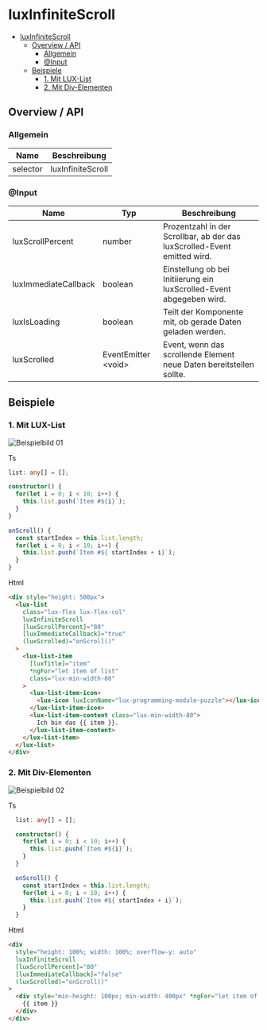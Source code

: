 # luxInfiniteScroll

- [luxInfiniteScroll](#luxinfinitescroll)
  - [Overview / API](#overview--api)
    - [Allgemein](#allgemein)
    - [@Input](#input)
  - [Beispiele](#beispiele)
    - [1. Mit LUX-List](#1-mit-lux-list)
    - [2. Mit Div-Elementen](#2-mit-div-elementen)

## Overview / API

### Allgemein

| Name     | Beschreibung        |
| -------- | ------------------- |
| selector | luxInfiniteScroll   |

### @Input

| Name                 | Typ                  | Beschreibung                                                             |
| -------------------- | -------------------- | ------------------------------------------------------------------------ |
| luxScrollPercent     | number               | Prozentzahl in der Scrollbar, ab der das luxScrolled-Event emitted wird. |
| luxImmediateCallback | boolean              | Einstellung ob bei Initiierung ein luxScrolled-Event abgegeben wird.     |
| luxIsLoading         | boolean              | Teilt der Komponente mit, ob gerade Daten geladen werden.                |
| luxScrolled          | EventEmitter \<void> | Event, wenn das scrollende Element neue Daten bereitstellen sollte.      |

## Beispiele

### 1. Mit LUX-List

![Beispielbild 01](https://raw.githubusercontent.com/wiki/IHK-GfI/lux-components/Versions/v18/luxInfiniteScroll-v18-img-01.png)

Ts

```typescript
list: any[] = [];

constructor() {
  for(let i = 0; i < 10; i++) {
    this.list.push(`Item #${i}`);
  }
}

onScroll() {
  const startIndex = this.list.length;
  for(let i = 0; i < 10; i++) {
    this.list.push(`Item #${ startIndex + i}`);
  }
}
```

Html

```html
<div style="height: 500px">
  <lux-list
    class="lux-flex lux-flex-col"
    luxInfiniteScroll
    [luxScrollPercent]="80"
    [luxImmediateCallback]="true"
    (luxScrolled)="onScroll()"
  >
    <lux-list-item
      [luxTitle]="item"
      *ngFor="let item of list"
      class="lux-min-width-80"
    >
      <lux-list-item-icon>
        <lux-icon luxIconName="lux-programming-module-puzzle"></lux-icon>
      </lux-list-item-icon>
      <lux-list-item-content class="lux-min-width-80">
        Ich bin das {{ item }}.
      </lux-list-item-content>
    </lux-list-item>
  </lux-list>
</div>
```

### 2. Mit Div-Elementen

![Beispielbild 02](https://raw.githubusercontent.com/wiki/IHK-GfI/lux-components/Versions/v18/luxInfiniteScroll-v18-img-02.png)

Ts

```typescript
  list: any[] = [];

  constructor() {
    for(let i = 0; i < 10; i++) {
      this.list.push(`Item #${i}`);
    }
  }

  onScroll() {
    const startIndex = this.list.length;
    for(let i = 0; i < 10; i++) {
      this.list.push(`Item #${ startIndex + i}`);
    }
  }
```

Html

```html
<div
  style="height: 100%; width: 100%; overflow-y: auto"
  luxInfiniteScroll
  [luxScrollPercent]="80"
  [luxImmediateCallback]="false"
  (luxScrolled)="onScroll()"
>
  <div style="min-height: 100px; min-width: 400px" *ngFor="let item of list">
    {{ item }}
  </div>
</div>
```
